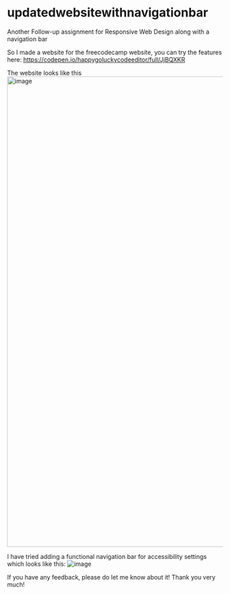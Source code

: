 # updatedwebsitewithnavigationbar
Another Follow-up assignment for Responsive Web Design along with a navigation bar


So I made a website for the freecodecamp website, you can try the features here: https://codepen.io/happygoluckycodeeditor/full/JjBQXKR

The website looks like this <img width="1096" alt="image" src="https://user-images.githubusercontent.com/110551323/217804033-8f4e6a4d-c215-460f-8ba3-09a656fea93a.png">


I have tried adding a functional navigation bar for accessibility settings which looks like this:
![image](https://user-images.githubusercontent.com/110551323/217804201-fbe08157-c58c-40a6-af75-29214abf83f5.png)

If you have any feedback, please do let me know about it! Thank you very much!
